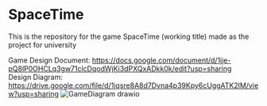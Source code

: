 # SpaceTime

This is the repository for the game SpaceTime (working title) made as the project for university

Game Design Document: https://docs.google.com/document/d/1jje-pQ8lP0OHCLq3gw71clcDqodWjKi3dPXQxADkk0k/edit?usp=sharing <br />
Design Diagram: https://drive.google.com/file/d/1iqsre8A8d7Dvna4p39Kpy6cUggATK2lM/view?usp=sharing
![GameDiagram drawio](https://github.com/awawron/SpaceTime/assets/91887382/8939a5aa-0b08-4aed-8526-09403b377168)
